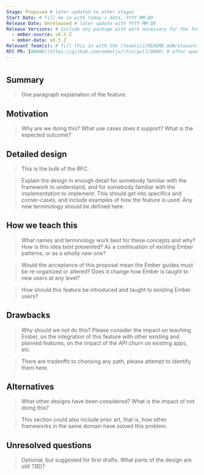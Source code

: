 ```yaml
---
Stage: Proposed # later updated to other stages
Start Date: # fill me in with today's date, YYYY-MM-DD
Release Date: Unreleased # later update with YYYY-MM-DD
Release Versions: # Include any package with work necessary for the feature, n/a for non-code RFCs
  - ember-source: vX.Y.Z
  - ember-data: vX.Y.Z
Relevant Team(s): # fill this in with the [team(s)](README.md#relevant-teams) to which this RFC applies
RFC PR: [#0000](https://github.com/emberjs/rfcs/pull/0000) # after opening the Proposal RFC PR, update this with a link to it and update the file name
---
```


# <RFC title>

## Summary

> One paragraph explanation of the feature.

## Motivation

> Why are we doing this? What use cases does it support? What is the expected
outcome?

## Detailed design

> This is the bulk of the RFC.

> Explain the design in enough detail for somebody
familiar with the framework to understand, and for somebody familiar with the
implementation to implement. This should get into specifics and corner-cases,
and include examples of how the feature is used. Any new terminology should be
defined here.

## How we teach this

> What names and terminology work best for these concepts and why? How is this
idea best presented? As a continuation of existing Ember patterns, or as a
wholly new one?

> Would the acceptance of this proposal mean the Ember guides must be
re-organized or altered? Does it change how Ember is taught to new users
at any level?

> How should this feature be introduced and taught to existing Ember
users?

## Drawbacks

> Why should we *not* do this? Please consider the impact on teaching Ember,
on the integration of this feature with other existing and planned features,
on the impact of the API churn on existing apps, etc.

> There are tradeoffs to choosing any path, please attempt to identify them here.

## Alternatives

> What other designs have been considered? What is the impact of not doing this?

> This section could also include prior art, that is, how other frameworks in the same domain have solved this problem.

## Unresolved questions

> Optional, but suggested for first drafts. What parts of the design are still
TBD?
